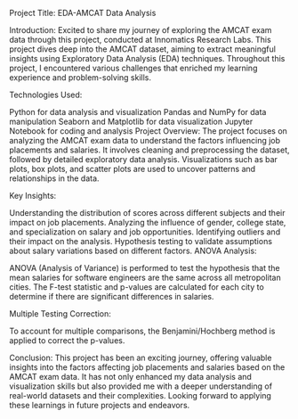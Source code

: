 Project Title: EDA-AMCAT Data Analysis

Introduction:
Excited to share my journey of exploring the AMCAT exam data through this project, conducted at Innomatics Research Labs. This project dives deep into the AMCAT dataset, aiming to extract meaningful insights using Exploratory Data Analysis (EDA) techniques. Throughout this project, I encountered various challenges that enriched my learning experience and problem-solving skills.

Technologies Used:

Python for data analysis and visualization
Pandas and NumPy for data manipulation
Seaborn and Matplotlib for data visualization
Jupyter Notebook for coding and analysis
Project Overview:
The project focuses on analyzing the AMCAT exam data to understand the factors influencing job placements and salaries. It involves cleaning and preprocessing the dataset, followed by detailed exploratory data analysis. Visualizations such as bar plots, box plots, and scatter plots are used to uncover patterns and relationships in the data.

Key Insights:

Understanding the distribution of scores across different subjects and their impact on job placements.
Analyzing the influence of gender, college state, and specialization on salary and job opportunities.
Identifying outliers and their impact on the analysis.
Hypothesis testing to validate assumptions about salary variations based on different factors.
ANOVA Analysis:

ANOVA (Analysis of Variance) is performed to test the hypothesis that the mean salaries for software engineers are the same across all metropolitan cities.
The F-test statistic and p-values are calculated for each city to determine if there are significant differences in salaries.

Multiple Testing Correction:

To account for multiple comparisons, the Benjamini/Hochberg method is applied to correct the p-values.

Conclusion:
This project has been an exciting journey, offering valuable insights into the factors affecting job placements and salaries based on the AMCAT exam data. It has not only enhanced my data analysis and visualization skills but also provided me with a deeper understanding of real-world datasets and their complexities. Looking forward to applying these learnings in future projects and endeavors.

